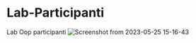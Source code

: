 # Lab-Participanti
Lab Oop participanti
![Screenshot from 2023-05-25 15-16-43](https://github.com/Putila-Mihai/Lab-Participanti/assets/128553152/5c56f97f-099e-46dd-a183-2b80e91a42d7)
